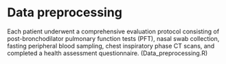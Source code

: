 # Data preprocessing
Each patient underwent a comprehensive evaluation protocol consisting of post-bronchodilator pulmonary function tests (PFT), nasal swab collection, fasting peripheral blood sampling, chest inspiratory phase CT scans, and completed a health assessment questionnaire. (Data_preprocessing.R)